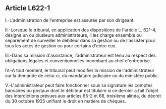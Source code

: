 Article L622-1
----
I.-L'administration de l'entreprise est assurée par son dirigeant.

II.-Lorsque le tribunal, en application des dispositions de l'article L. 621-4,
désigne un ou plusieurs administrateurs, il les charge ensemble ou séparément de
surveiller le débiteur dans sa gestion ou de l'assister pour tous les actes de
gestion ou pour certains d'entre eux.

III.-Dans sa mission d'assistance, l'administrateur est tenu au respect des
obligations légales et conventionnelles incombant au chef d'entreprise.

IV.-A tout moment, le tribunal peut modifier la mission de l'administrateur sur
la demande de celui-ci, du mandataire judiciaire ou du ministère public.

V.-L'administrateur peut faire fonctionner sous sa signature les comptes
bancaires ou postaux dont le débiteur est titulaire si ce dernier a fait l'objet
des interdictions prévues aux articles 65-2 et 68, troisième alinéa, du décret
du 30 octobre 1935 unifiant le droit en matière de chèques.
